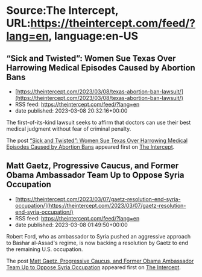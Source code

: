 # Source:The Intercept, URL:https://theintercept.com/feed/?lang=en, language:en-US

## “Sick and Twisted”: Women Sue Texas Over Harrowing Medical Episodes Caused by Abortion Bans
 - [https://theintercept.com/2023/03/08/texas-abortion-ban-lawsuit/](https://theintercept.com/2023/03/08/texas-abortion-ban-lawsuit/)
 - RSS feed: https://theintercept.com/feed/?lang=en
 - date published: 2023-03-08 20:32:16+00:00

<p>The first-of-its-kind lawsuit seeks to affirm that doctors can use their best medical judgment without fear of criminal penalty.</p>
<p>The post <a href="https://theintercept.com/2023/03/08/texas-abortion-ban-lawsuit/" rel="nofollow">“Sick and Twisted”: Women Sue Texas Over Harrowing Medical Episodes Caused by Abortion Bans</a> appeared first on <a href="https://theintercept.com" rel="nofollow">The Intercept</a>.</p>

## Matt Gaetz, Progressive Caucus, and Former Obama Ambassador Team Up to Oppose Syria Occupation
 - [https://theintercept.com/2023/03/07/gaetz-resolution-end-syria-occupation/](https://theintercept.com/2023/03/07/gaetz-resolution-end-syria-occupation/)
 - RSS feed: https://theintercept.com/feed/?lang=en
 - date published: 2023-03-08 01:49:50+00:00

<p>Robert Ford, who as ambassador to Syria pushed an aggressive approach to Bashar al-Assad's regime, is now backing a resolution by Gaetz to end the remaining U.S. occupation.</p>
<p>The post <a href="https://theintercept.com/2023/03/07/gaetz-resolution-end-syria-occupation/" rel="nofollow">Matt Gaetz, Progressive Caucus, and Former Obama Ambassador Team Up to Oppose Syria Occupation</a> appeared first on <a href="https://theintercept.com" rel="nofollow">The Intercept</a>.</p>

